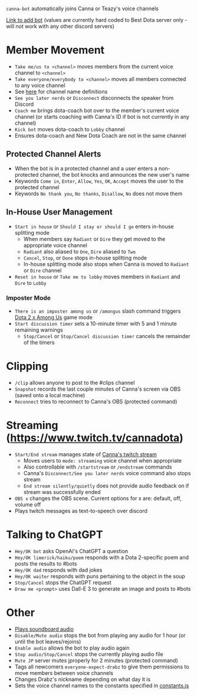 `canna-bot` automatically joins Canna or Teazy's voice channels

[Link to add bot](https://discord.com/api/oauth2/authorize?client_id=1062766623578148945&permissions=8&scope=bot) (values are currently hard coded to Best Dota server only - will not work with any other discord servers)

# Member Movement

- `Take me/us to <channel>` moves members from the current voice channel to `<channel>`
- `Take everyone/everybody to <channel>` moves all members connected to any voice channel
- See [here](src/rules/voiceCommands/massMigration.ts) for channel name definitions
- `See you later nerds` or `Disconnect` disconnects the speaker from Discord
- `Coach me` brings dota-coach bot over to the member's current voice channel (or starts coaching with Canna's ID if bot is not currently in any channel)
- `Kick bot` moves dota-coach to `Lobby` channel
- Ensures dota-coach and New Dota Coach are not in the same channel

## Protected Channel Alerts

- When the bot is in a protected channel and a user enters a non-protected channel, the bot knocks and announces the new user's name
- Keywords `Come in`, `Enter`, `Allow`, `Yes`, `OK`, `Accept` moves the user to the protected channel
- Keywords `No thank you`, `No thanks`, `Disallow`, `No` does not move them

## In-House User Management

- `Start in house` or `Should I stay or should I go` enters in-house splitting mode
  - When members say `Radiant` or `Dire` they get moved to the appropriate voice channel
  - `Radiant` also aliased to `One`, `Dire` aliased to `Two`
  - `Cancel`, `Stop`, or `Done` stops in-house splitting mode
  - In-house splitting mode also stops when Canna is moved to `Radiant` or `Dire` channel
- `Reset in house` or `Take me to lobby` moves members in `Radiant` and `Dire` to `Lobby`

### Imposter Mode 

- `There is an imposter among us` or `/amongus` slash command triggers [Dota 2 x Among Us](./AmongUs.md) game mode
- `Start discussion timer` sets a 10-minute timer with 5 and 1 minute remaining warnings
  - `Stop/Cancel` or `Stop/Cancel discussion timer` cancels the remainder of the timers

# Clipping

- `/clip` allows anyone to post to the #clips channel
- `Snapshot` records the last couple minutes of Canna's screen via OBS (saved onto a local machine)
- `Reconnect` tries to reconnect to Canna's OBS (protected command)

# Streaming (https://www.twitch.tv/cannadota)

- `Start/End stream` manages state of [Canna's twitch stream](https://www.twitch.tv/cannadota)
  - Moves users to `mode: streaming` voice channel when appropriate
  - Also controllable with `/startstream` or `/endstream` commands
  - Canna's `Disconnect/See you later nerds` voice command also stops stream
  - `End stream silently/quietly` does not provide audio feedback on if stream was successfully ended
- `OBS x` changes the OBS scene. Current options for x are: default, off, volume off
- Plays twitch messages as text-to-speech over discord

# Talking to ChatGPT

- `Hey/OK bot` asks OpenAI's ChatGPT a question
- `Hey/OK limerick/haiku/poem` responds with a Dota 2-specific poem and posts the results to #bots
- `Hey/OK dad` responds with dad jokes
- `Hey/OK waiter` responds with puns pertaining to the object in the soup
- `Stop/Cancel` stops the ChatGPT request
- `Draw me <prompt>` uses Dall-E 3 to generate an image and posts to #bots

# Other

- [Plays soundboard audio](src/rules/voiceCommands/soundboard.ts)
- `Disable/Mute audio` stops the bot from playing any audio for 1 hour (or until the bot leaves/rejoins)
- `Enable audio` allows the bot to play audio again
- `Stop audio/Stop/Cancel` stops the currently playing audio file
- `Mute JP` server mutes jproperly for 2 minutes (protected command)
- Tags all newcomers `everyone-expect-drabz` to give them permissions to move members between voice channels
- Changes Drabz's nickname depending on what day it is
- Sets the voice channel names to the constants specified in [constants.js](src/constants.ts)
